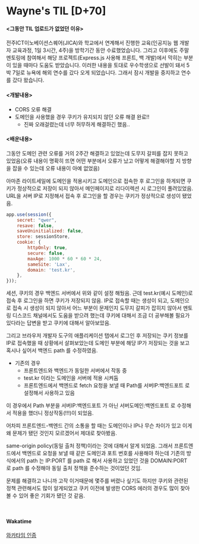  Wayne's TIL [D+70]
===

#### <그동안 TIL 업로드가 없었던 이유>

전주ICT이노베이션스퀘어(JICA)와 학교에서 연계해서 진행한 교육(인공지능 웹 개발자 교육과정, 1일 3시간, 4주)을 방학기간 동안 수료했었습니다. 그리고 이후에도 주말 멘토링에 참여해서 해당 프로젝트(Express.js 사용해 프론트, 백 개발)에서 막히는 부분이 있을 때마다 도움도 받았습니다. 이러한 내용을 토대로 우수학생으로 선발이 돼서 5박 7일로 뉴욕에 해외 연수를 갔다 오게 되었습니다. 그래서 잠시 개발을 중지하고 연수를 갔다 왔습니다.

#### <개발내용>

- CORS 오류 해결
- 도메인을 사용했을 경우 쿠키가 유지되지 않던 오류 해결 완료!!
  - 진짜 오래걸렸는데 너무 허무하게 해결하긴 했음..

#### <배운내용>

그동안 도메인 관련 오류를 거의 2주간 해결하고 있었는데 도무지 갈피를 잡지 못하고 있었음(오류 내용이 명확히 뜨면 어떤 부분에서 오류가 났고 어떻게 해결해야할 지 방향을 잡을 수 있는데 오류 내용이 아예 없었음)

아마존 라이트세일에 도메인을 적용시키고 도메인으로 접속한 후 로그인을 하게되면 쿠키가 정상적으로 저장이 되지 않아서 메인페이지로 리다이렉션 시 로그인이 풀려있었음.
URL을 서버 IP로 지정해서 접속 후 로그인을 할 경우는 쿠키가 정상적으로 생성이 됐었음.

```javascript
app.use(session({
    secret: "qwer",
    resave: false,
    saveUninitialized: false,
    store: sessionStore,
    cookie: {
        httpOnly: true,
        secure: false,
        maxAge: 1000 * 60 * 60 * 24,
        sameSite: 'Lax',
        domain: 'test.kr',
    },
}));
```

세션, 쿠키의 경우 백엔드 서버에서 위와 같이 설정 해뒀음. 근데 test.kr(예시 도메인)로 접속 후 로그인을 하면 쿠키가 저장되지 않음.
IP로 접속할 때는 생성이 되고, 도메인으로 접속 시 생성이 되지 않아서 어느 부분이 문제인지 도무지 갈피가 잡히지 않아서 멘토링 디스코드 채널에서도 도움을 받으려 했는데 쿠키에 대해서 조금 더 공부해볼 필요가 있다라는 답변을 받고 쿠키에 대해서 알아보았음.

그리고 브라우저 개발자 도구의 애플리케이션 탭에서 로그인 후 저장되는 쿠키 정보를 IP로 접속했을 때 상황에서 살펴보았는데 도메인 부분에 해당 IP가 저장되는 것을 보고 혹시나 싶어서 백엔드 path 를 수정하였음.

- 기존의 경우
  - 프론트엔드와 백엔드가 동일한 서버에서 작동 중
  - test.kr 이라는 도메인을 서버에 적용 시켜둠
  - 프론트엔드에서 백엔드로 fetch  요청을 보낼 때 Path를 서버IP:백엔드포트 로 설정해서 사용하고 있음

이 경우에서 Path 부분을 서버IP:백엔드포트 가 아닌 서버도메인:백엔드포트 로 수정해서 적용을 했더니 정상작동(!!!)이 되었음.

어차피 프론트엔드-백엔드 간의 소통을 할 때는 도메인이나 IP나 무슨 차이가 있고 이게 왜 문제가 됐던 것인지 모르겠어서 제대로 찾아봤음.

same-origin policy(동일 출처 정책)이라는 것에 대해서 알게 되었음. 
그래서 프론트엔드에서 백엔드로 요청을 보낼 때 같은 도메인과 포트 번호를 사용해야 하는데 기존의 방식에서의 path 는 IP:PORT 를 path 로 해서 사용하고 있었던 것을 DOMAIN:PORT 로 path 를 수정해야 동일 출처 정책을 준수하는 것이었던 것임.

문제를 해결하고 나니까 고작 이거때문에 몇주를 버렸나 싶기도 하지만 쿠키와 관련된 정책 관련해서도 많이 알게되었고 쿠키 이전에 발생한 CORS 에러의 경우도 많이 찾아볼 수 있어 좋은 기회가 됐던 것 같음.


<br>

#### Wakatime

[와카타임 인증](https://github.com/RyeinKim/TIL/blob/main/wakatime/Nov/20231106.png)